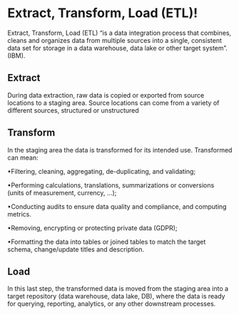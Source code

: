 # Extract, Transform, Load (ETL)!

Extract, Transform, Load (ETL) “is a data integration process that combines, cleans and organizes data from multiple sources into a single, consistent data set for storage in a data warehouse, data lake or other target system”. (IBM).


## Extract

During data extraction, raw data is copied or exported from source locations to a staging area. Source locations can come from a variety of different sources, structured or unstructured

## Transform

In the staging area the data is transformed for its intended use. Transformed can mean:

•Filtering, cleaning, aggregating, de-duplicating, and validating;

•Performing calculations, translations, summarizations or conversions (units of measurement, currency, ...);

•Conducting audits to ensure data quality and compliance, and computing metrics.

•Removing, encrypting or protecting private data (GDPR);

•Formatting the data into tables or joined tables to match the target schema, change/update titles and description.

## Load

In this last step, the transformed data is moved from the staging area into a target repository (data warehouse, data lake, DB), where the data is ready for querying, reporting, analytics, or any other downstream processes.
